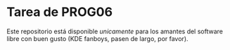 # Tarea de PROG06

Este repositorio está disponible *unicamente* para los amantes del software libre con buen gusto (KDE fanboys, pasen de largo, por favor).
